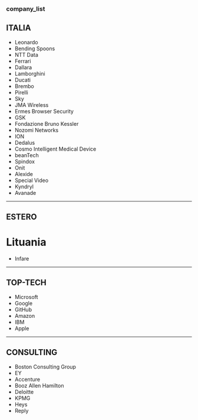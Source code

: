 ### company_list

## ITALIA
* Leonardo
* Bending Spoons
* NTT Data
* Ferrari
* Dallara
* Lamborghini
* Ducati
* Brembo
* Pirelli
* Sky
* JMA Wireless
* Ermes Browser Security
* GSK
* Fondazione Bruno Kessler
* Nozomi Networks
* ION
* Dedalus
* Cosmo Intelligent Medical Device
* beanTech
* Spindox
* Onit
* Alexide
* Special Video
* Kyndryl
* Avanade
_________
## ESTERO
# Lituania
* Infare
_________
## TOP-TECH
* Microsoft
* Google
* GitHub
* Amazon
* IBM
* Apple
___________
## CONSULTING
* Boston Consulting Group
* EY
* Accenture
* Booz Allen Hamilton
* Deloitte
* KPMG
* Heys
* Reply
